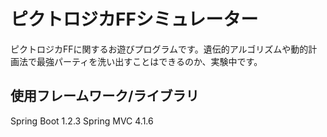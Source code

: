 # ピクトロジカFFシミュレーター
ピクトロジカFFに関するお遊びプログラムです。遺伝的アルゴリズムや動的計画法で最強パーティを洗い出すことはできるのか、実験中です。

## 使用フレームワーク/ライブラリ
Spring Boot 1.2.3
Spring MVC 4.1.6
